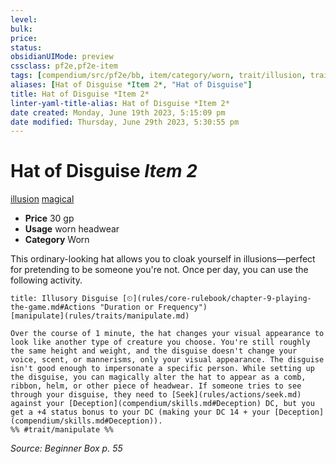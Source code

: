 ```yaml
---
level:
bulk:
price:
status:
obsidianUIMode: preview
cssclass: pf2e,pf2e-item
tags: [compendium/src/pf2e/bb, item/category/worn, trait/illusion, trait/magical]
aliases: [Hat of Disguise *Item 2*, "Hat of Disguise"]
title: Hat of Disguise *Item 2*
linter-yaml-title-alias: Hat of Disguise *Item 2*
date created: Monday, June 19th 2023, 5:15:09 pm
date modified: Thursday, June 29th 2023, 5:30:55 pm
---
```


# Hat of Disguise *Item 2*

[illusion](rules/traits/illusion.md) [magical](rules/traits/magical.md)  

- **Price** 30 gp
- **Usage** worn headwear
- **Category** Worn

This ordinary-looking hat allows you to cloak yourself in illusions—perfect for pretending to be someone you're not. Once per day, you can use the following activity.

```ad-embed-ability
title: Illusory Disguise [⏲](rules/core-rulebook/chapter-9-playing-the-game.md#Actions "Duration or Frequency")
[manipulate](rules/traits/manipulate.md)  

Over the course of 1 minute, the hat changes your visual appearance to look like another type of creature you choose. You're still roughly the same height and weight, and the disguise doesn't change your voice, scent, or mannerisms, only your visual appearance. The disguise isn't good enough to impersonate a specific person. While setting up the disguise, you can magically alter the hat to appear as a comb, ribbon, helm, or other piece of headwear. If someone tries to see through your disguise, they need to [Seek](rules/actions/seek.md) against your [Deception](compendium/skills.md#Deception) DC, but you get a +4 status bonus to your DC (making your DC 14 + your [Deception](compendium/skills.md#Deception)).  
%% #trait/manipulate %%
```

*Source: Beginner Box p. 55*
